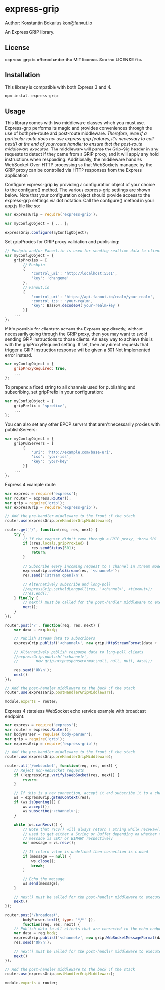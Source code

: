 express-grip
================

Author: Konstantin Bokarius <kon@fanout.io>

An Express GRIP library.

License
-------

express-grip is offered under the MIT license. See the LICENSE file.

Installation
------------

This library is compatible with both Express 3 and 4.

```sh
npm install express-grip
```

Usage
-----

This library comes with two middleware classes which you must use. Express-grip performs its magic and provides conveniences through the use of both pre-route and post-route middleware. _Therefore, even if a particular route does not use express-grip features, it's necessary to call next() at the end of your route handler to ensure that the post-route middleware executes_. The middleware will parse the Grip-Sig header in any requests to detect if they came from a GRIP proxy, and it will apply any hold instructions when responding. Additionally, the middleware handles WebSocket-Over-HTTP processing so that WebSockets managed by the GRIP proxy can be controlled via HTTP responses from the Express application.

Configure express-grip by providing a configuration object of your choice to the configure() method. The various express-grip settings are shown below. Note that your configuration object should provide access to the express-grip settings via dot notation. Call the configure() method in your app.js file like so:

```javascript
var expressGrip = require('express-grip');

var myConfigObject = { ... };

expressGrip.configure(myConfigObject);
```

Set gripProxies for GRIP proxy validation and publishing:

```javascript
// Pushpin and/or Fanout.io is used for sending realtime data to clients
var myConfigObject = {
    gripProxies = [
        // Pushpin
        {
            'control_uri': 'http://localhost:5561',
            'key': 'changeme'
        },
        // Fanout.io
        {
            'control_uri': 'https://api.fanout.io/realm/your-realm',
            'control_iss': 'your-realm',
            'key': Base64.decode64('your-realm-key')
        }],
    ...
};
```

If it's possible for clients to access the Express app directly, without necessarily going through the GRIP proxy, then you may want to avoid sending GRIP instructions to those clients. An easy way to achieve this is with the gripProxyRequired setting. If set, then any direct requests that trigger a GRIP instruction response will be given a 501 Not Implemented error instead.

```javascript
var myConfigObject = {
    gripProxyRequired: true,
    ...
};
```

To prepend a fixed string to all channels used for publishing and subscribing, set gripPrefix in your configuration:

```javascript
var myConfigObject = {
    gripPrefix = '<prefix>',
    ...
};
```

You can also set any other EPCP servers that aren't necessarily proxies with publishServers:

```javascript
var myConfigObject = {
    gripPubServers = [
        {
            'uri': 'http://example.com/base-uri',
            'iss': 'your-iss', 
            'key': 'your-key'
        }],
    ...
};
```

Express 4 example route:

```javascript
var express = require('express');
var router = express.Router();
var grip = require('grip');
var expressGrip = require('express-grip');

// Add the pre-handler middleware to the front of the stack
router.use(expressGrip.preHandlerGripMiddleware);

router.get('/', function(req, res, next) {
    try {
        // If the request didn't come through a GRIP proxy, throw 501
        if (!res.locals.gripProxied) {
            res.sendStatus(501);
            return;
        }
     
        // Subscribe every incoming request to a channel in stream mode
        expressGrip.setHoldStream(res, '<channel>');
        res.send('[stream open]\n');

        // Alternatively subscribe and long-poll
        //expressGrip.setHoldLongpoll(res, '<channel>', <timeout>);
        //res.end();
    } finally {
        // next() must be called for the post-handler middleware to execute
        next();
    }
});

router.post('/', function(req, res, next) {
    var data = req.body;

    // Publish stream data to subscribers
    expressGrip.publish('<channel>', new grip.HttpStreamFormat(data + '\n'));

    // Alternatively publish response data to long-poll clients
    //expressGrip.publish('<channel>',
    //        new grip.HttpResponseFormat(null, null, null, data));

    res.send('Ok\n');
    next();
});

// Add the post-handler middleware to the back of the stack
router.use(expressGrip.postHandlerGripMiddleware);

module.exports = router;
```

Express 4 stateless WebSocket echo service example with broadcast endpoint:

```javascript
var express = require('express');
var router = express.Router();
var bodyParser = require('body-parser');
var grip = require('grip');
var expressGrip = require('express-grip');

// Add the pre-handler middleware to the front of the stack
router.use(expressGrip.preHandlerGripMiddleware);

router.all('/websocket', function(req, res, next) {
    // Reject non-WebSocket requests
    if (!expressGrip.verifyIsWebSocket(res, next)) {
        return;
    }

    // If this is a new connection, accept it and subscribe it to a channel
    ws = expressGrip.getWsContext(res);
    if (ws.isOpening()) {
        ws.accept();
        ws.subscribe('<channel>');
    }

    while (ws.canRecv()) {
        // Note that recv() will always return a String while recvRaw() can be
        // used to get either a String or Buffer depending on whether the
        // message is TEXT or BINARY respectively
        var message = ws.recv();

        // If return value is undefined then connection is closed
        if (message == null) {
            ws.close();
            break;
        }

        // Echo the message
        ws.send(message);
    }

    // next() must be called for the post-handler middleware to execute
    next();
});

router.post('/broadcast',
        bodyParser.text({ type: '*/*' }),
        function(req, res, next) {
    // Publish data to all clients that are connected to the echo endpoint
    var data = req.body;
    expressGrip.publish('<channel>', new grip.WebSocketMessageFormat(data));
    res.send('Ok\n');

    // next() must be called for the post-handler middleware to execute
    next();
});

// Add the post-handler middleware to the back of the stack
router.use(expressGrip.postHandlerGripMiddleware);

module.exports = router;
```
